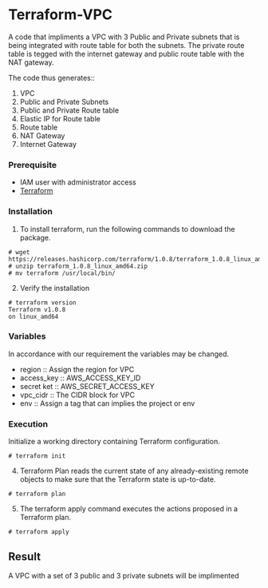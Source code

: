 # Terraform-VPC

A code that impliments a VPC with 3 Public and Private subnets that is being integrated with route table for both the subnets. The private route table is tegged with the internet gateway and public route table with the NAT gateway.

The code thus generates::

1. VPC
2. Public and Private Subnets
3. Public and Private Route table
4. Elastic IP for Route table
5. Route table
6. NAT Gateway
7. Internet Gateway

### Prerequisite

- IAM user with administrator access
- [Terraform](https://www.terraform.io/downloads.html)

### Installation

1. To install terraform, run the following commands to download the package.

```
# wget https://releases.hashicorp.com/terraform/1.0.8/terraform_1.0.8_linux_amd64.zip
# unzip terraform_1.0.8_linux_amd64.zip
# mv terraform /usr/local/bin/
```
2. Verify the installation

```
# terraform version 
Terraform v1.0.8
on linux_amd64
```
### Variables

In accordance with our requirement the variables may be changed.

- region :: Assign the region for VPC
- access_key :: AWS_ACCESS_KEY_ID
- secret ket :: AWS_SECRET_ACCESS_KEY
- vpc_cidr :: The CIDR block for VPC
- env :: Assign a tag that can implies the project or env

### Execution

Initialize a working directory containing Terraform configuration.
```
# terraform init 
```
4. Terraform Plan reads the current state of any already-existing remote objects to make sure that the Terraform state is up-to-date. 

```
# terraform plan 
```
5. The terraform apply command executes the actions proposed in a Terraform plan.

```
# terraform apply 
```

## Result

A VPC with a set of 3 public and 3 private subnets will be implimented
